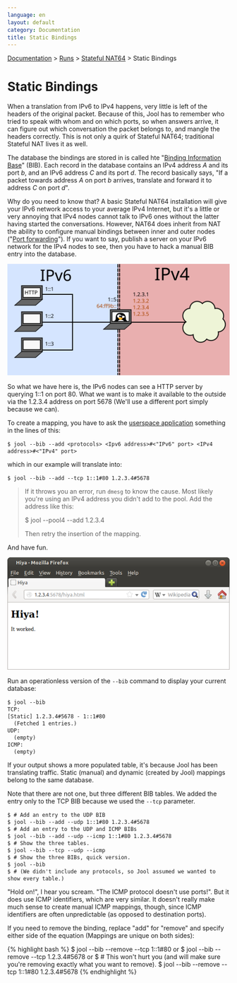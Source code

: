 ```yaml
---
language: en
layout: default
category: Documentation
title: Static Bindings
---
```


[Documentation](documentation.html) > [Runs](documentation.html#runs) > [Stateful NAT64](mod-run-stateful.html) > Static Bindings

# Static Bindings

When a translation from IPv6 to IPv4 happens, very little is left of the headers of the original packet. Because of this, Jool has to remember who tried to speak with whom and on which ports, so when answers arrive, it can figure out which conversation the packet belongs to, and mangle the headers correctly. This is not only a quirk of Stateful NAT64; traditional Stateful NAT lives it as well.

The database the bindings are stored in is called hte "[Binding Information Base](bib.html)" (BIB). Each record in the database contains an IPv4 address _A_ and its port _b_, and an IPv6 address _C_ and its port _d_. The record basically says, "If a packet towards address _A_ on port _b_ arrives, translate and forward it to address _C_ on port _d_".

Why do you need to know that? A basic Stateful NAT64 installation will give your IPv6 network access to your average IPv4 Internet, but it's a little or very annoying that IPv4 nodes cannot talk to IPv6 ones without the latter having started the conversations. However, NAT64 does inherit from NAT the ability to configure manual bindings between inner and outer nodes ("<a href="http://en.wikipedia.org/wiki/Port_forwarding" target="_blank">Port forwarding</a>"). If you want to say, publish a server on your IPv6 network for the IPv4 nodes to see, then you have to hack a manual BIB entry into the database.

![Fig.1 - Network design](../images/static-network.svg)

So what we have here is, the IPv6 nodes can see a HTTP server by querying 1::1 on port 80. What we want is to make it available to the outside via the 1.2.3.4 address on port 5678 (We'll use a different port simply because we can).

To create a mapping, you have to ask the [userspace application](usr-install.html) something in the lines of this:

	$ jool --bib --add <protocols> <Ipv6 address>#<"IPv6" port> <IPv4 address>#<"IPv4" port>

which in our example will translate into:

	$ jool --bib --add --tcp 1::1#80 1.2.3.4#5678

> If it throws you an error, run `dmesg` to know the cause. Most likely you're using an IPv4 address you didn't add to the pool. Add the address like this:
> 
> 	$ jool --pool4 --add 1.2.3.4
> 
> Then retry the insertion of the mapping.

And have fun.

![Fig.2 - Test](../images/static-hiya.png)

Run an operationless version of the `--bib` command to display your current database:

	$ jool --bib
	TCP:
	[Static] 1.2.3.4#5678 - 1::1#80
	  (Fetched 1 entries.)
	UDP:
	  (empty)
	ICMP:
	  (empty)

If your output shows a more populated table, it's because Jool has been translating traffic. Static (manual) and dynamic (created by Jool) mappings belong to the same database.

Note that there are not one, but three different BIB tables. We added the entry only to the TCP BIB because we used the `--tcp` parameter.

	$ # Add an entry to the UDP BIB
	$ jool --bib --add --udp 1::1#80 1.2.3.4#5678
	$ # Add an entry to the UDP and ICMP BIBs
	$ jool --bib --add --udp --icmp 1::1#80 1.2.3.4#5678
	$ # Show the three tables.
	$ jool --bib --tcp --udp --icmp
	$ # Show the three BIBs, quick version.
	$ jool --bib
	$ # (We didn't include any protocols, so Jool assumed we wanted to show every table.)

"Hold on!", I hear you scream. "The ICMP protocol doesn't use ports!". But it does use ICMP identifiers, which are very similar. It doesn't really make much sense to create manual ICMP mappings, though, since ICMP identifiers are often unpredictable (as opposed to destination ports).

If you need to remove the binding, replace "add" for "remove" and specify either side of the equation (Mappings are unique on both sides):

{% highlight bash %}
$ jool --bib --remove --tcp 1::1#80
or
$ jool --bib --remove --tcp 1.2.3.4#5678
or
$ # This won't hurt you (and will make sure you're removing exactly what you want to remove).
$ jool --bib --remove --tcp 1::1#80 1.2.3.4#5678
{% endhighlight %}

